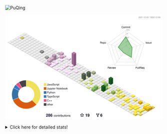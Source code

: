 ![PuQing](https://user-images.githubusercontent.com/27223114/171565019-9a56fae6-b08b-421f-99db-7e830da42371.png)

![](./profile-3d-contrib/profile-season-animate.svg)

<details>
<summary>Click here for detailed stats!</summary>

<!--START_SECTION:waka-->
**I'm a Night 🦉** 

```text
🌞 Morning    47 commits     ███░░░░░░░░░░░░░░░░░░░░░░   11.96% 
🌆 Daytime    129 commits    ████████░░░░░░░░░░░░░░░░░   32.82% 
🌃 Evening    117 commits    ███████░░░░░░░░░░░░░░░░░░   29.77% 
🌙 Night      100 commits    ██████░░░░░░░░░░░░░░░░░░░   25.45%

```


📊 **This Week I Spent My Time On** 

```text
💬 Programming Languages: 
JavaScript               3 hrs 37 mins       ███████████░░░░░░░░░░░░░░   46.24% 
Python                   1 hr 26 mins        ████░░░░░░░░░░░░░░░░░░░░░   18.31% 
C++                      1 hr 22 mins        ████░░░░░░░░░░░░░░░░░░░░░   17.58% 
C                        46 mins             ██░░░░░░░░░░░░░░░░░░░░░░░   9.83% 
Jupyter Notebook         16 mins             █░░░░░░░░░░░░░░░░░░░░░░░░   3.58%

🔥 Editors: 
VS Code                  7 hrs 50 mins       █████████████████████████   100.0%

💻 Operating System: 
Mac                      6 hrs 19 mins       ████████████████████░░░░░   80.65% 
Windows                  1 hr 30 mins        ████░░░░░░░░░░░░░░░░░░░░░   19.35%

```


<!--END_SECTION:waka-->
</details>
